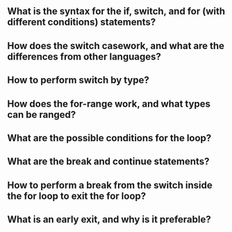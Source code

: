 ## What is the syntax for the if, switch, and for (with different conditions) statements?
## How does the switch casework, and what are the differences from other languages?
## How to perform switch by type?
## How does the for-range work, and what types can be ranged?
## What are the possible conditions for the loop?
## What are the break and continue statements?
## How to perform a break from the switch inside the for loop to exit the for loop?
## What is an early exit, and why is it preferable?